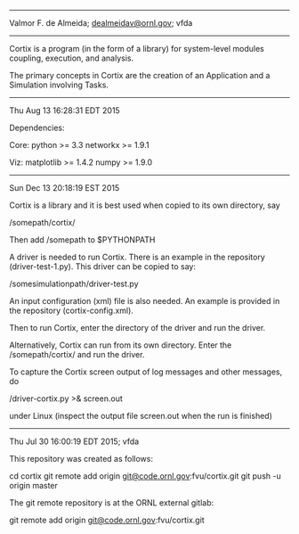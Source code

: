 **********************************************************************************
Valmor F. de Almeida; dealmeidav@ornl.gov; vfda
**********************************************************************************

Cortix is a program (in the form of a library) for system-level modules coupling,
execution, and analysis.

The primary concepts in Cortix are the creation of an Application and a Simulation
involving Tasks.

**********************************************************************************
Thu Aug 13 16:28:31 EDT 2015

Dependencies:

 Core:
 python   >= 3.3
 networkx >= 1.9.1

 Viz:
 matplotlib >= 1.4.2
 numpy >= 1.9.0

**********************************************************************************
Sun Dec 13 20:18:19 EST 2015

Cortix is a library and it is best used when copied to its own directory, say

  /somepath/cortix/

Then add /somepath to $PYTHONPATH

A driver is needed to run Cortix. 
There is an example in the repository (driver-test-1.py).
This driver can be copied to say:

   /somesimulationpath/driver-test.py

An input configuration (xml) file is also needed. An example is provided in 
the repository (cortix-config.xml).

Then to run Cortix, enter the directory of the driver and run the driver.

Alternatively, Cortix can run from its own directory. Enter the /somepath/cortix/
and run the driver.

To capture the Cortix screen output of log messages and other messages, do

  /driver-cortix.py >& screen.out

under Linux (inspect the output file screen.out when the run is finished)

**********************************************************************************
Thu Jul 30 16:00:19 EDT 2015; vfda

This repository was created as follows:

 cd cortix
 git remote add origin git@code.ornl.gov:fvu/cortix.git
 git push -u origin master

The git remote repository is at the ORNL external gitlab:

git remote add origin git@code.ornl.gov:fvu/cortix.git



